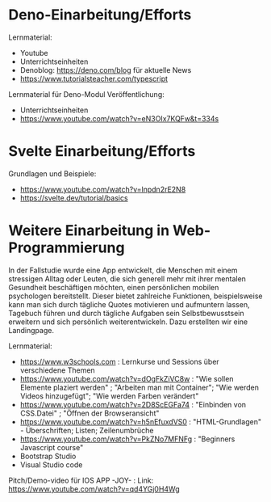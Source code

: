 
# Deno-Einarbeitung/Efforts
Lernmaterial:
- Youtube
- Unterrichtseinheiten 
- Denoblog: https://deno.com/blog für aktuelle News
- https://www.tutorialsteacher.com/typescript

Lernmaterial für Deno-Modul Veröffentlichung:
- Unterrichtseinheiten
- https://www.youtube.com/watch?v=eN3OIx7KQFw&t=334s

# Svelte Einarbeitung/Efforts
Grundlagen und Beispiele:
- https://www.youtube.com/watch?v=lnpdn2rE2N8
- https://svelte.dev/tutorial/basics


# Weitere Einarbeitung in Web-Programmierung

In der Fallstudie wurde eine App entwickelt, die Menschen mit einem stressigen Alltag oder Leuten, die sich generell mehr mit ihrer mentalen Gesundheit beschäftigen möchten, einen persönlichen mobilen psychologen bereitstellt. Dieser bietet zahlreiche Funktionen, beispielsweise kann man sich durch tägliche Quotes motivieren und aufmuntern lassen, Tagebuch führen und durch tägliche Aufgaben sein Selbstbewusstsein erweitern und sich persönlich weiterentwickeln.
Dazu erstellten wir eine Landingpage.

Lernmaterial:
- https://www.w3schools.com : Lernkurse und Sessions über verschiedene Themen
- https://www.youtube.com/watch?v=dOgFkZiVC8w :  "Wie sollen Elemente plaziert werden" ; "Arbeiten man mit Container"; "Wie werden Videos hinzugefügt"; "Wie werden Farben verändert"
- https://www.youtube.com/watch?v=2D8ScEGFa74 : "Einbinden von CSS.Datei" ; "Öffnen der Browseransicht"
- https://www.youtube.com/watch?v=h5nEfuxdVS0 : "HTML-Grundlagen" - Überschriften; Listen; Zeilenumbrüche
- https://www.youtube.com/watch?v=PkZNo7MFNFg : "Beginners Javascript course" 
- Bootstrap Studio
- Visual Studio code


Pitch/Demo-video für IOS APP -JOY- :
Link: https://www.youtube.com/watch?v=qd4YGj0H4Wg
